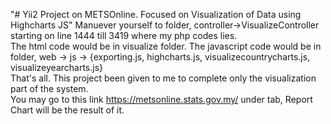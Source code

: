 "# Yii2 Project on METSOnline. Focused on Visualization of Data using Highcharts JS" 
Manuever yourself to folder, controller->VisualizeController starting on line 1444 till 3419 where my php codes lies.	
The html code would be in visualize folder.	
The javascript code would be in folder, web -> js -> {exporting.js, highcharts.js, visualizecountrycharts.js, visualizeyearcharts.js}	
That's all.	
This project been given to me to complete only the visualization part of the system.	
You may go to this link https://metsonline.stats.gov.my/ under tab, Report Chart will be the result of it.
